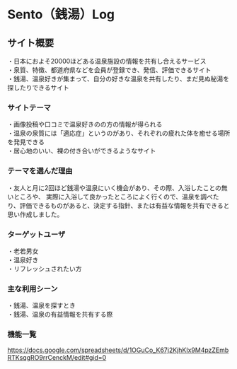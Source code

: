 # Sento（銭湯）Log

## サイト概要
・日本におよそ20000ほどある温泉施設の情報を共有し合えるサービス  
・泉質、特徴、都道府県などを会員が登録でき、発信、評価できるサイト  
・銭湯、温泉好きが集まって、自分の好きな温泉を共有したり、まだ見ぬ秘湯を探したりできるサイト  

### サイトテーマ
・画像投稿や口コミで温泉好きのの方の情報が得られる  
・温泉の泉質には「適応症」というのがあり、それぞれの疲れた体を癒せる場所を発見できる  
・居心地のいい、裸の付き合いができるようなサイト  

### テーマを選んだ理由
・友人と月に2回ほど銭湯や温泉にいく機会があり、その際、入浴したことの無いところや、
実際に入浴して良かったところによく行くので、温泉を調べたり、評価できるものがあると、決定する指針、または有益な情報を共有できると思い作成しました。

### ターゲットユーザ
・老若男女  
・温泉好き  
・リフレッシュされたい方  

### 主な利用シーン
・銭湯、温泉を探すとき  
・銭湯、温泉の有益情報を共有する際  


### 機能一覧  
<https://docs.google.com/spreadsheets/d/1OGuCo_K67j2KjhKIx9M4pzZEmbRTKsqgRO9rrCenckM/edit#gid=0>  


